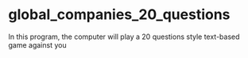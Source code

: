 # global_companies_20_questions
In this program, the computer will play a 20 questions style text-based game against you

[<title>](<link>)




https://github.com/cmusam/fortune500

### Dependencies
This program was written in python3, the libraries used are pandas,numpy, and random


### Usage
1) clone the script
2) using the terminal, go into the directory containing this script
3) run the program from the terminal

### code explained:
This program is a text based game. You start by choosing a company listed in the csv file. The company has properties such as the headquarters, sectory, and of course companyname. The computer repeatidley will ask yes or no questions until it is able to guess the company you were thinking of. 

Here's a step-by-step guideline which shows how the code was created:

To start we import needed modules, then load in our csv file and make it a DataFrame using pandas
```python
#import needed modules
import pandas as pd
import numpy as np
import random

#load the csv file and convert it to a DataFrame
file_name = "global_500_companies.csv"
df = pd.read_csv(file_name)¸
```
Some additional set-up is needed in terms of creating a list of keys, and a boolean to control loop breaking

```python
#make a list of keys for the DataFrame
keys = ["Sector","HQLocation","CompanyName"]

#bool that can break out of the main loop
break_bool = False
```
Here's the bones of the program
```python
def filter_by_key(dataf,key):
    key_list = dataf[key].tolist()
    choice = random.choice(key_list)
    question = "is it {}?".format(choice)
    user_input = input(question)

    if(user_input == "n" or user_input == "no"):
        dataf = dataf[(dataf[key] != choice)]
    elif(user_input == "y" or user_input == "yes"):
        if key == "CompanyName":
            dataf = dataf[(dataf[key] == choice)]
            global break_bool
            break_bool = True
        elif(len(keys) > 1):
            keys.remove(key)
            dataf = dataf[(dataf[key] == choice)]

        # elif len(keys) == 1:
        #     #global break_bool
        #     break_bool = True

    return dataf
    
    ```


### To-Do

### References

### Insight/motivation



